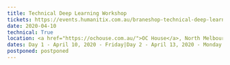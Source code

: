 ```yaml
---
title: Technical Deep Learning Workshop
tickets: https://events.humanitix.com.au/braneshop-technical-deep-learning-workshop-april
date: 2020-04-10
technical: True
location: <a href="https://ochouse.com.au/">OC House</a>, North Melbourne
dates: Day 1 - April 10, 2020 - Friday|Day 2 - April 13, 2020 - Monday|Afternoon - As arranged.
postponed: postponed
---
```

